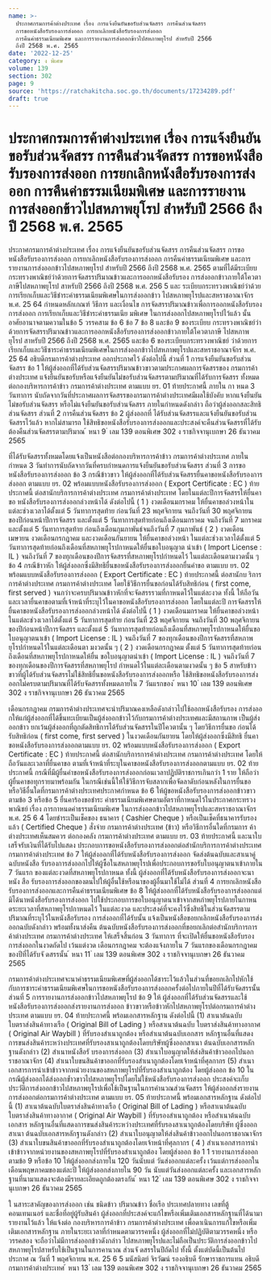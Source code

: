 ```yaml
---
name: >-
  ประกาศกรมการค้าต่างประเทศ เรื่อง การแจ้งยืนยันขอรับส่วนจัดสรร การคืนส่วนจัดสรร
  การขอหนังสือรับรองการส่งออก การยกเลิกหนังสือรับรองการส่งออก
  การคืนค่าธรรมเนียมพิเศษ และการรายงานการส่งออกข้าวไปสหภาพยุโรป สำหรับปี 2566
  ถึงปี 2568 พ.ศ. 2565
date: '2022-12-25'
category: ง พิเศษ
volume: 139
section: 302
page: 9
source: 'https://ratchakitcha.soc.go.th/documents/17234289.pdf'
draft: true
---
```


# ประกาศกรมการค้าต่างประเทศ เรื่อง การแจ้งยืนยันขอรับส่วนจัดสรร การคืนส่วนจัดสรร การขอหนังสือรับรองการส่งออก การยกเลิกหนังสือรับรองการส่งออก การคืนค่าธรรมเนียมพิเศษ และการรายงานการส่งออกข้าวไปสหภาพยุโรป สำหรับปี 2566 ถึงปี 2568 พ.ศ. 2565

ประกาศกรมการค้าต่างประเทศ เรื่อง การแจ้งยืนยันขอรับส่วนจัดสรร การคืนส่วนจัดสรร การขอหนังสือรับรองการส่งออก การยกเลิกหนังสือรับรองการส่งออก การคืนค่าธรรมเนียมพิเศษ และการรายงานการส่งออกข้าวไปสหภาพยุโรป สำหรับปี 2566 ถึงปี 2568 พ.ศ. 2565 ตามที่ได้มีระเบียบกระทรวงพาณิชย์ว่าด้วยการจัดสรรปริมาณข้าวและการออกหนังสือรับรอง การส่งออกข้าวภายใต้โควตาภาษีไปสหภาพยุโรป สาหรับปี 2566 ถึงปี 2568 พ.ศ. 256 5 และ ระเบียบกระทรวงพาณิชย์ว่าด้วยการเรียกเก็บและวิธีชำระค่าธรรมเนียมพิเศษในการส่งออกข้าว ไปสหภาพยุโรปและสหราชอาณาจักร พ.ศ. 25 64 กำหนดหลักเกณฑ์ วิธีการ และเงื่อนไข การจัดสรรปริมาณข้าวเพื่อการออกหนังสือรับรองการส่งออก การเรียกเก็บและวิธีชำระค่าธรรมเนีย มพิเศษ ในการส่งออกไปสหภาพยุโรปไว้แล้ว นั้น อาศัยอานาจตามความในข้อ 5 วรรคสาม ข้อ 6 ข้อ 7 ข้อ 8 และข้อ 9 ของระเบียบ กระทรวงพาณิชย์ว่าด้วยการจัดสรรปริมาณข้าวและการออกหนังสือรับรองการส่งออกข้าวภายใต้โควตาภาษี ไปสหภาพยุโรป สาหรับปี 2566 ถึงปี 2568 พ.ศ. 2565 และข้อ 6 ของระเบียบกระทรวงพาณิชย์ ว่าด้วยการเรียกเก็บและวิธีชาระค่าธรรมเนียมพิเศษในการส่งออกข้าวไปสหภาพยุโรปและสหราชอาณาจักร พ.ศ. 25 64 อธิบดีกรมการค้าต่างประเทศ ออกประกาศไว้ ดังต่อไปนี้ ส่วนที่ 1 การแจ้งยืนยันขอรับส่วนจัดสรร ข้อ 1 ให้ผู้ส่งออกที่ได้รับส่วนจัดสรรปริมาณข้าวขาวตามประกาศผลการจัดสรรของ กรมการค้าต่างประเทศ แจ้งยืนยันขอรับหรือแจ้งยืนยันไม่ขอรับส่วนจัดสรรตามปริมาณที่ได้รับการจัดสรร ทั้งหมดต่อกองบริหารการค้าข้าว กรมการค้าต่างประเทศ ตามแบบ ยร. 01 ท้ายประกาศนี้ ภายใน กา หนด 3 วันทาการ นับถัดจากวันที่ประกาศผลการจัดสรรของกรมการค้าต่างประเทศมีผลใช้บังคับ หากแจ้งยืนยันไม่ขอรับส่วนจัดสรร หรือไม่แจ้งยืนยันขอรับส่วนจัดสรร ภายในกำหนดดังกล่าว ถือว่าผู้ส่งออกสละสิทธิส่วนจัดสรร ส่วนที่ 2 การคืนส่วนจัดสรร ข้อ 2 ผู้ส่งออกที่ ได้รับส่วนจัดสรรและแจ้งยืนยันขอรับส่วนจัดสรรไว้แล้ว หากไม่สามารถ ใช้สิทธิขอหนังสือรับรองการส่งออกและประสงค์จะคืนส่วนจัดสรรที่ได้รับ ต้องคืนส่วนจัดสรรตามปริมาณ ้ หนา 9 ่ เลม 139 ตอนพิเศษ 302 ง ราชกิจจานุเบกษา 26 ธันวาคม 2565

ที่ได้รับจัดสรรทั้งหมดโดยแจ้งเป็นหนังสือต่อกองบริหารการค้าข้าว กรมการค้าต่างประเทศ ภายใน กำหนด 3 วันทำการนับถัดจากวันที่ครบกำหนดการแจ้งยืนยันขอรับส่วนจัดสรร ส่วนที่ 3 การขอหนังสือรับรองการส่งออก ข้อ 3 กรณีข้าวขาว ให้ผู้ส่งออกที่ได้รับส่วนจัดสรรยื่นคาขอหนังสือรับรองการส่งออก ตามแบบ ยร. 02 พร้อมแบบหนังสือรับรองการส่งออก ( Export Certificate : EC ) ท้ายประกาศนี้ ต่อสานักบริการการค้าต่างประเทศ กรมการค้าต่างประเทศ โดยในแต่ละปีการจัดสรรให้ยื่นคาขอ หนังสือรับรองการส่งออกล่วงหน้าได้ ดังต่อไปนี้ ( 1 ) งวดเดือนมกราคม ให้ยื่นคาขอล่วงหน้าในแต่ละช่วงเวลาได้ตั้งแต่ 5 วันทาการสุดท้าย ก่อนวันที่ 23 พฤศจิกายน จนถึงวันที่ 30 พฤศจิกายน ของปีก่อนหน้าปีการจัดสรร และตั้งแต่ 5 วันทาการสุดท้ายก่อนถึงเดือนมกราคม จนถึงวันที่ 7 มกราคม และตั้งแต่ 5 วันทาการสุดท้าย ก่อนถึงเดือนกุมภาพันธ์จนถึงวันที่ 7 กุมภาพันธ์ ( 2 ) งวดเดือนเมษายน งวดเดือนกรกฎาคม และงวดเดือนกันยายน ให้ยื่นคาขอล่วงหน้า ในแต่ละช่วงเวลาได้ตั้งแต่ 5 วันทาการสุดท้ายก่อนถึงเดือนที่สหภาพยุโรปกาหนดให้ยื่นขอใบอนุญาต นำเข้า ( Import License : IL ) จนถึงวันที่ 7 ของทุกเดือนของปีการจัดสรรที่สหภาพยุโรปกำหนดไว้ ในแต่ละเดือนตามงวดนั้น ๆ ข้อ 4 กรณีข้าวหัก ให้ผู้ส่งออกซึ่งมีสิทธิยื่นขอหนังสือรับรองการส่งออกยื่นคำขอ ตามแบบ ยร. 02 พร้อมแบบหนังสือรับรองการส่งออก ( Export Certificate : EC ) ท้ายประกาศนี้ ต่อสานักบ ริการการค้าต่างประเทศ กรมการค้าต่างประเทศ โดยใช้วิธีการยื่นขอก่อนได้รับสิทธิก่อน ( first come, first served ) จนกว่าจะครบปริมาณข้าวหักที่จะจัดสรรรวมที่กาหนดไว้ในแต่ละงวด ทั้งนี้ ให้ถือวันและเวลายื่นคาขอตามที่เจ้าหน้าที่ระบุไว้ในคาขอหนังสือรับรองการส่งออก โดยในแต่ละปี การจัดสรรให้ยื่นคาขอหนังสือรับรองการส่งออกล่วงหน้าได้ ดังต่อไปนี้ ( 1 ) งวดเดือนมกราคม ให้ยื่นคาขอล่วงหน้าในแต่ละช่วงเวลาได้ตั้งแต่ 5 วันทาการสุดท้าย ก่อนวันที่ 23 พฤศจิกายน จนถึงวันที่ 30 พฤศจิกายน ของปีก่อนหน้าปีการจัดสรร และตั้งแต่ 5 วันทาการสุดท้ายก่อนถึงเดือนที่สหภาพยุโรปกาหนดให้ยื่นขอใบอนุญาตนาเข้า ( Import License : IL ) จนถึงวันที่ 7 ของทุกเดือนของปีการจัดสรรที่สหภาพยุโรปกำหนดไว้ในแต่ละเดือนตา มงวดนั้น ๆ ( 2 ) งวดเดือนกรกฎาคม ตั้งแต่ 5 วันทาการสุดท้ายก่อนถึงเดือนที่สหภาพยุโรปกาหนดให้ยื่น ขอใบอนุญาตนำเข้า ( Import License : IL ) จนถึงวันที่ 7 ของทุกเดือนของปีการจัดสรรที่สหภาพยุโรป กำหนดไว้ในแต่ละเดือนตามงวดนั้น ๆ ข้อ 5 สาหรับข้าวขาวที่ผู้ได้รับส่วนจัดสรรไม่ใช้สิทธิยื่นขอหนังสือรับรองการส่งออกหรือ ใช้สิทธิขอหนังสือรับรองการส่งออกไม่ครบตามปริมาณที่ได้รับจัดสรรทั้งหมดภายใน 7 วันแรกของ ้ หนา 10 ่ เลม 139 ตอนพิเศษ 302 ง ราชกิจจานุเบกษา 26 ธันวาคม 2565

เดือนกรกฎาคม กรมการค้าต่างประเทศจะนำปริมาณคงเหลือดังกล่าวไปใช้ออกหนังสือรับรอง การส่งออ กให้แก่ผู้ส่งออกที่ได้ขึ้นทะเบียนเป็นผู้ส่งออกข้าวไว้กับกรมการค้าต่างประเทศและมีสถานภาพ เป็นผู้ส่งออกข้าว ยกเว้นผู้ส่งออกที่ถูกตัดสิทธิการได้รับส่วนจัดสรรในปีโควตานั้น ๆ โดยวิธีการยื่นขอ ก่อนได้รับสิทธิก่อน ( first come, first served ) ในงวดเดือนกันยายน โดยให้ผู้ส่งออกซึ่งมีสิทธิ ยื่นคาขอหนังสือรับรองการส่งออกตามแบบ ยร. 02 พร้อมแบบหนังสือรับรองการส่งออก ( Export Certificate : EC ) ท้ายประกาศนี้ ต่อสานักบริการการค้าต่างประเทศ กรมการค้าต่างประเทศ โดยให้ถือวันและเวลาที่ยื่นคาขอ ตามที่เจ้าหน้าที่ระบุในคาขอหนังสือรับรองการส่งออกตามแบบ ยร. 02 ท้ายประกาศนี้ กรณีที่มีผู้ยื่นคำขอหนังสือรับรองการส่งออกก่อนเวลาปฏิบัติราชการเกินกว่า 1 ราย ให้ถือว่า ผู้ยื่นคาขอทุกรายมาพร้อมกัน ในกรณีเช่นนี้ให้ใช้วิธีการจับสลากเพื่อจัดลาดับก่อนหลังในการยื่นขอ หรือวิธีอื่นใดที่กรมการค้าต่างประเทศประกาศกำหนด ข้อ 6 ให้ผู้ขอหนังสือรับรองการส่งออกข้าวขาวตามข้อ 3 หรือข้อ 5 ยื่นคาร้องขอชำระ ค่าธรรมเนียมพิเศษตามอัตราที่กาหนดไว้ในประกาศกระทรวงพาณิชย์ เรื่อง การกาหนดค่าธรรมเนียมพิเศษ ในการส่งออกข้าวไปสหภาพยุโรปและสหราชอาณาจักร พ.ศ. 25 6 4 โดยชำระเป็นเช็คของ ธนาคาร ( Cashier Cheque ) หรือเป็นเช็คที่ธนาคารรับรองแล้ว ( Certified Cheque ) สั่งจ่าย กรมการค้าต่างประเทศ (ข้าว) หรือวิธีการอื่นใดที่กรมการ ค้าต่างประเทศเห็นสมควร ต่อกองคลัง กรมการค้าต่างประเทศ ตามแบบ ยร. 03 ท้ายประกาศนี้ และนาใบเสร็จรับเงินที่ได้รับไปแสดง ประกอบการขอหนังสือรับรองการส่งออกต่อสำนักบริการการค้าต่างประเทศ กรมการค้าต่างประเทศ ข้อ 7 ให้ผู้ส่งออกที่ได้รับหนังสือรับรองการส่งออก จัดส่งต้นฉบับและสาเนาคู่ฉบับหนังสือ รับรองการส่งออกไปให้ผู้ซื้อในสหภาพยุโรปเพื่อประกอบการขอรับใบอนุญาตนาเข้าภายใน 7 วันแรก ของแต่ละงวดที่สหภาพยุโรปกาหนด ทั้งนี้ ผู้ส่งออกที่ได้รับหนังสือรับรองการส่งออกจะนาหนัง สือ รับรองการส่งออกของตนไปให้ผู้อื่นใช้หรือนาของผู้อื่นมาใช้ไม่ได้ ส่วนที่ 4 การยกเลิกหนังสือรับรองการส่งออกและการคืนค่าธรรมเนียมพิเศษ ข้อ 8 ให้ผู้ส่งออกที่ได้รับหนังสือรับรองการส่งออกแต่มิได้นาหนังสือรับรองการส่งออก ไปใช้ประกอบการขอใบอนุญาตนาเข้าจากสหภำพยุโรปภายในกาหนดระยะเวลาที่สหภาพยุโรปกาหนดไว้ ในแต่ละงวด และประสงค์ที่จะคงไว้ซึ่งสิทธิในส่วนจัดสรรตามปริมาณที่ระบุไว้ในหนังสือรับรอง การส่งออกที่ได้รับนั้น แจ้งเป็นหนังสือขอยกเลิกหนังสือรับรองการส่งออกฉบับดังกล่าว พร้อมทั้งนาส่งคืน ต้นฉบับหนังสือรับรองการส่งออกที่ขอยกเลิกต่อสำนักบริการการค้าต่างประเทศ กรมการค้าต่างประเทศ ให้เสร็จสิ้นก่อน 3 วันทาการ ที่จะเปิดให้ยื่นขอหนังสือรับรองการส่งออกในงวดถัดไป เว้นแต่งวด เดือนกรกฎาคม จะต้องแจ้งภายใน 7 วันแรกของเดือนกรกฎาคมของปีที่ได้รับจั ดสรรนั้น ้ หนา 11 ่ เลม 139 ตอนพิเศษ 302 ง ราชกิจจานุเบกษา 26 ธันวาคม 2565

กรมการค้าต่างประเทศจะนาค่าธรรมเนียมพิเศษที่ผู้ส่งออกได้ชาระไว้แล้วในส่วนที่ขอยกเลิกไปหักใช้ กับการชาระค่าธรรมเนียมพิเศษในการขอหนังสือรับรองการส่งออกครั้งต่อไปภายในปีที่ได้รับจัดสรรนั้น ส่วนที่ 5 การรายงานการส่งออกข้าวไปสหภาพยุโรป ข้อ 9 ให้ ผู้ส่งออกที่ได้รับส่วนจัดสรรและใช้หนังสือรับรองการส่งออกส่งรายงานการส่งออก ข้าวขาวหรือข้าวหักไปสหภาพยุโรปต่อกรมการค้าต่างประเทศ ตามแบบ ยร. 04 ท้ายประกาศนี้ พร้อมเอกสารหลักฐาน ดังต่อไปนี้ (1) สาเนาต้นฉบับใบตราส่งสินค้าทางเรือ ( Original Bill of Lading ) หรือสาเนาต้นฉบับ ใบตราส่งสินค้าทางอากาศ ( Original Air Waybill ) ที่รับรองสำเนาถูกต้อง หรือสำเนาต้นฉบับเอกสาร หลักฐานอื่นที่แสดงการขนส่งสินค้าระหว่างประเทศที่รับรองสาเนาถูกต้องโดยบริษัทผู้ซึ่งออกสาเนา ต้นฉบับเอกสารหลักฐานดังกล่าว (2) สำเนาหนังสือรั บรองการส่งออก (3) สำเนาใบอนุญาตให้ส่งสินค้าข้าวออกไปนอกราชอาณาจักร (4) สำเนาใบขนสินค้าขาออกที่รับรองสำเนาถูกต้องโดยเจ้าหน้าที่ศุลกากร (5) สำเนาเอกสารการนำเข้าข้าวจากหน่วยงานของสหภาพยุโรปที่รับรองสำเนาถูกต้อง โดยผู้ส่งออก ข้อ 10 ในกรณีผู้ส่งออกได้ส่งออกข้ำวขาวไปสหภาพยุโรปโดยไม่ใช้หนังสือรับรองการส่งออก ประสงค์จะเก็บประวัติการส่งออกข้าวไปสหภาพยุโรปเพื่อใช้เป็นฐานในการคำนวณส่วนจัดสรร ให้ผู้ส่งออกส่งรายงานการส่งออกต่อกรมการค้าต่างประเทศ ตามแบบ ยร. 05 ท้ายประกาศนี้ พร้อมเอกสารหลักฐาน ดังต่อไปนี้ (1) สาเนาต้นฉบับใบตราส่งสินค้าทางเรือ ( Original Bill of Lading ) หรือสาเนาต้นฉบับ ใบตราส่งสินค้าทางอากาศ ( Original Air Waybill ) ที่รับรองสำเนาถูกต้อง หรือสำเนาต้นฉบับเอกสาร หลักฐานอื่นที่แสดงการขนส่งสินค้าระหว่างประเทศที่รับรองสาเนาถูกต้องโดยบริษัท ผู้ซึ่งออกสาเนา ต้นฉบับเอกสารหลักฐานดังกล่าว (2) สำเนาใบอนุญาตให้ส่งสินค้าข้าวออกไปนอกราชอาณาจักร (3) สำเนาใบขนสินค้าขาออกที่รับรองสำเนาถูกต้องโดยเจ้าหน้าที่ศุลกากร ( 4 ) สำเนาเอกสารการนำเข้าข้าวจากหน่วยงานของสหภาพยุโรปที่รับรองสำเนาถูกต้อง โดยผู้ส่งออก ข้อ 1 1 รายงานการส่งออกตามข้อ 9 หรือข้อ 10 ให้ผู้ส่งออกส่งภายใน 120 วันนับแต่ วันส่งออกแต่ละครั้ง เว้นแต่การส่งออกในเดือนพฤษภาคมของแต่ละปี ให้ผู้ส่งออกส่งภายใน 90 วัน นับแต่วันส่งออกแต่ละครั้ง และเอกสารหลักฐานที่นามาแสดงจะต้องมีรายละเอียดถูกต้องตรงกัน ้ หนา 12 ่ เลม 139 ตอนพิเศษ 302 ง ราชกิจจานุเบกษา 26 ธันวาคม 2565

ใ นสาระสาคัญของการส่งออก เช่น ชนิดข้าว ปริมาณข้าว ชื่อเรือ ประเทศปลายทาง เลขที่ตู้คอนเทนเนอร์ และชื่อที่อยู่ผู้รับสินค้า ผู้ส่งออกที่ประสงค์จะแก้ไขหรือเพิ่มเติมเอกสารหลักฐานที่ได้นามารายงานไว้แล้ว ให้แจ้งต่อ กองบริหารการค้าข้าว กรมการค้าต่างประเทศ เพื่อดาเนินการแก้ไขหรือเพิ่มเติมเอกสารหลักฐาน ภายในระยะเวลาที่กำหนดตามวรรคหนึ่ง ผู้ส่งออกที่ไม่ปฏิบัติตามวรรคหนึ่ง หรือวรรคสอง จะถือว่าไม่มีการส่งออกข้าวดังกล่าว ไปสหภาพยุโรปและไม่ถือเป็นประวัติการส่งออกข้าวไปสหภาพยุโรปสาหรับใช้เป็นฐานในการคานวณ ส่วนจั ดสรรในปีถัดไป ทั้งนี้ ตั้งแต่บัดนี้เป็นต้นไป ประกาศ ณ วันที่ 1 พฤศจิกายน พ.ศ. 25 6 5 มนัสนิตย์ จิรวัฒน์ รองอธิบดี รักษาราชการแทน อธิบดีกรมการค้าต่างประเทศ ้ หนา 13 ่ เลม 139 ตอนพิเศษ 302 ง ราชกิจจานุเบกษา 26 ธันวาคม 2565











